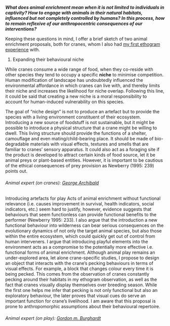 ***What does animal enrichment mean when it is not limited to individuals in captivity? How to engage with animals in their natural habitats, influenced but not completely controlled by humans? In this process, how to remain reflexive of our anthropocentric consequences of our interventions?***

Keeping these questions in mind, I offer a brief sketch of two animal enrichment proposals, both for cranes, whom I also had [my first ethogram experience]() with. 

1. Expanding their behavioural niche

While cranes consume a wide range of food, when they co-reside with other species they tend to occupy a specific **niche** to minimise competition. Human modification of landscape has undoubtedly influenced the environmental affordance in which cranes can live with, and thereby limits their niche and increases the likelihood for niche overlap. Following this line, it could  be said that creating a new niche is a moral responsibility to account for human-induced vulnerability on this species. 

The goal of “niche design” is not to produce an artefact but to provide the species with a living environment constituent of their ecosystem. Introducing a new source of foodstuff is not sustainable, but it might be possible to introduce a physical structure that a crane might be willing to dwell. This living structure should provide the functions of a shelter, camouflage and even mating/child-bearing place. It should be made of bio-degradable materials with visual effects, textures and smells that are familiar to cranes’ sensory apparatus. It could also act as a foraging site if the product is developed to attract certain kinds of food source, let it be animal preys or plant-based entities. However, it is important to be cautious of the ethical consequences of prey provision as Newberry (1995: 239) points out. 

###### Animal expert (on cranes): [George Archibald](https://www.savingcranes.org/george-archibald/) 

Introducing artefacts for play
	Acts of animal enrichment without functional relevance (i.e. causes improvement in survival, health indicators, social indicators, etc.) seem hard to justify, however, evidence suggests that behaviours that seem functionless can provide functional benefits to the performer (Newberry 1995: 233). I also argue that the introduction a new functional behaviour into wilderness can bear serious consequences on the evolutionary dynamics of not only the target animal species, but also those within the entire ecosystem, which could quickly get out of control from human interveners. 
	I argue that introducing playful elements into the environment acts as a compromise to the potentially more effective i.e. functional forms of animal enrichment. Although animal play remains an under-explored area, let alone crane-specific studies, I propose to design an object that interacts with the crane’s pecking behaviours in terms of visual effects. For example, a block that changes colour every time it is being pecked. This comes from the observation of cranes constantly pecking around their habitats in my ethogram observation, as well as the fact that cranes visually display themselves over breeding season. While the first one helps me infer that pecking is not only functional but also an exploratory behaviour, the later proves that visual cues do serve an important function for crane’s livelihood. I am aware that this proposal is prone to anthropomorphic assumptions about their behavioural repertoire. 

###### Animal expert (on play): [Gordon m. Burghardt](http://eeb.bio.utk.edu/people/gordon-burghardt/)


